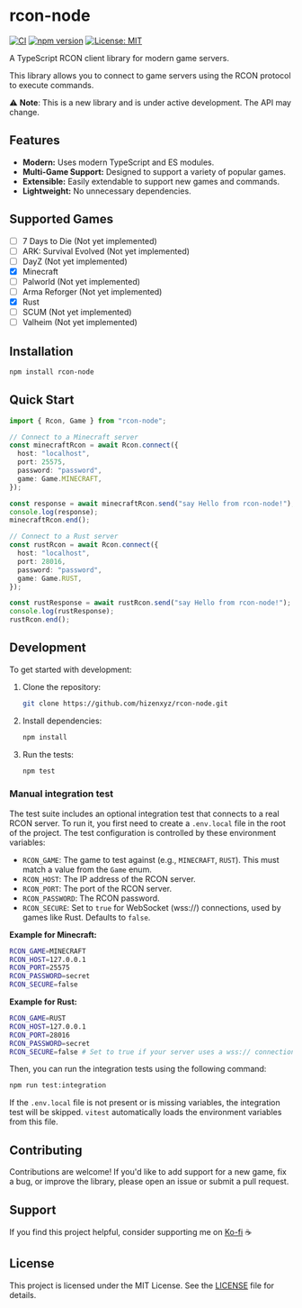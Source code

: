 # rcon-node

[![CI](https://github.com/hizenxyz/rcon-node/actions/workflows/ci.yml/badge.svg)](https://github.com/hizenxyz/rcon-node/actions/workflows/ci.yml)
[![npm version](https://img.shields.io/npm/v/rcon-client.svg)](https://www.npmjs.com/package/rcon-node)
[![License: MIT](https://img.shields.io/badge/License-MIT-yellow.svg)](https://opensource.org/licenses/MIT)

A TypeScript RCON client library for modern game servers.

This library allows you to connect to game servers using the RCON protocol to execute commands.

⚠️ **Note**: This is a new library and is under active development. The API may change.

## Features

- **Modern:** Uses modern TypeScript and ES modules.
- **Multi-Game Support:** Designed to support a variety of popular games.
- **Extensible:** Easily extendable to support new games and commands.
- **Lightweight:** No unnecessary dependencies.

## Supported Games

- [ ] 7 Days to Die (Not yet implemented)
- [ ] ARK: Survival Evolved (Not yet implemented)
- [ ] DayZ (Not yet implemented)
- [x] Minecraft
- [ ] Palworld (Not yet implemented)
- [ ] Arma Reforger (Not yet implemented)
- [x] Rust
- [ ] SCUM (Not yet implemented)
- [ ] Valheim (Not yet implemented)

## Installation

```bash
npm install rcon-node
```

## Quick Start

```typescript
import { Rcon, Game } from "rcon-node";

// Connect to a Minecraft server
const minecraftRcon = await Rcon.connect({
  host: "localhost",
  port: 25575,
  password: "password",
  game: Game.MINECRAFT,
});

const response = await minecraftRcon.send("say Hello from rcon-node!");
console.log(response);
minecraftRcon.end();

// Connect to a Rust server
const rustRcon = await Rcon.connect({
  host: "localhost",
  port: 28016,
  password: "password",
  game: Game.RUST,
});

const rustResponse = await rustRcon.send("say Hello from rcon-node!");
console.log(rustResponse);
rustRcon.end();
```

## Development

To get started with development:

1.  Clone the repository:
    ```bash
    git clone https://github.com/hizenxyz/rcon-node.git
    ```
2.  Install dependencies:
    ```bash
    npm install
    ```
3.  Run the tests:
    ```bash
    npm test
    ```

### Manual integration test

The test suite includes an optional integration test that connects to a real RCON server.
To run it, you first need to create a `.env.local` file in the root of the project.
The test configuration is controlled by these environment variables:

- `RCON_GAME`: The game to test against (e.g., `MINECRAFT`, `RUST`). This must match a value from the `Game` enum.
- `RCON_HOST`: The IP address of the RCON server.
- `RCON_PORT`: The port of the RCON server.
- `RCON_PASSWORD`: The RCON password.
- `RCON_SECURE`: Set to `true` for WebSocket (wss://) connections, used by games like Rust. Defaults to `false`.

**Example for Minecraft:**

```bash
RCON_GAME=MINECRAFT
RCON_HOST=127.0.0.1
RCON_PORT=25575
RCON_PASSWORD=secret
RCON_SECURE=false
```

**Example for Rust:**

```bash
RCON_GAME=RUST
RCON_HOST=127.0.0.1
RCON_PORT=28016
RCON_PASSWORD=secret
RCON_SECURE=false # Set to true if your server uses a wss:// connection
```

Then, you can run the integration tests using the following command:

```bash
npm run test:integration
```

If the `.env.local` file is not present or is missing variables, the integration test will be skipped. `vitest` automatically loads the environment variables from this file.

## Contributing

Contributions are welcome! If you'd like to add support for a new game, fix a bug, or improve the library, please open an issue or submit a pull request.

## Support

If you find this project helpful, consider supporting me on [Ko-fi](https://ko-fi.com/hizenxyz) ☕

## License

This project is licensed under the MIT License. See the [LICENSE](LICENSE) file for details.
